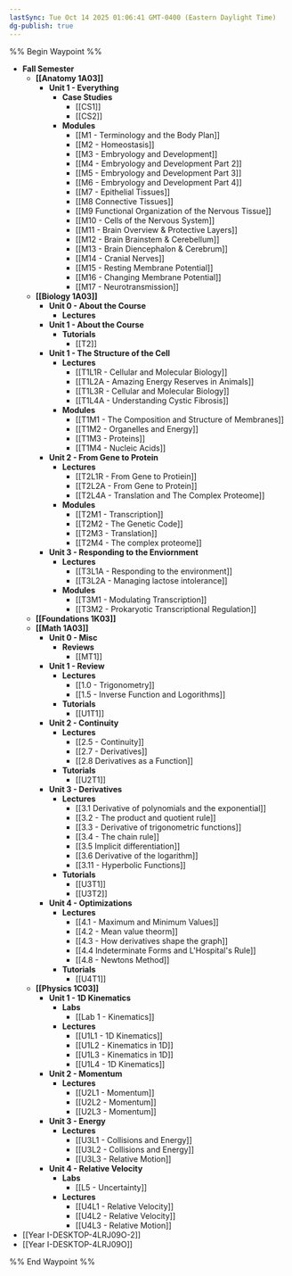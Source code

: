 ```yaml
---
lastSync: Tue Oct 14 2025 01:06:41 GMT-0400 (Eastern Daylight Time)
dg-publish: true
---
```

%% Begin Waypoint %%
- **Fall Semester**
	- **[[Anatomy 1A03]]**
		- **Unit 1 - Everything**
			- **Case Studies**
				- [[CS1]]
				- [[CS2]]
			- **Modules**
				- [[M1 - Terminology and the Body Plan]]
				- [[M2 - Homeostasis]]
				- [[M3 - Embryology and Development]]
				- [[M4 - Embryology and Development Part 2]]
				- [[M5 - Embryology and Development Part 3]]
				- [[M6 - Embryology and Development Part 4]]
				- [[M7 - Epithelial Tissues]]
				- [[M8 Connective Tissues]]
				- [[M9 Functional Organization of the Nervous Tissue]]
				- [[M10 - Cells of the Nervous System]]
				- [[M11 - Brain Overview & Protective Layers]]
				- [[M12 - Brain Brainstem & Cerebellum]]
				- [[M13 - Brain Diencephalon & Cerebrum]]
				- [[M14 - Cranial Nerves]]
				- [[M15 - Resting Membrane Potential]]
				- [[M16 - Changing Membrane Potential]]
				- [[M17 - Neurotransmission]]
	- **[[Biology 1A03]]**
		- **Unit 0 - About the Course**
			- **Lectures**
		- **Unit 1 - About the Course**
			- **Tutorials**
				- [[T2]]
		- **Unit 1 - The Structure of the Cell**
			- **Lectures**
				- [[T1L1R - Cellular and Molecular Biology]]
				- [[T1L2A - Amazing Energy Reserves in Animals]]
				- [[T1L3R - Cellular and Molecular Biology]]
				- [[T1L4A - Understanding Cystic Fibrosis]]
			- **Modules**
				- [[T1M1 - The Composition and Structure of Membranes]]
				- [[T1M2 - Organelles and Energy]]
				- [[T1M3 - Proteins]]
				- [[T1M4 - Nucleic Acids]]
		- **Unit 2 - From Gene to Protein**
			- **Lectures**
				- [[T2L1R - From Gene to Protiein]]
				- [[T2L2A - From Gene to Protein]]
				- [[T2L4A - Translation and The Complex Proteome]]
			- **Modules**
				- [[T2M1 - Transcription]]
				- [[T2M2 - The Genetic Code]]
				- [[T2M3 - Translation]]
				- [[T2M4 - The complex proteome]]
		- **Unit 3 - Responding to the Enviornment**
			- **Lectures**
				- [[T3L1A - Responding to the environment]]
				- [[T3L2A - Managing lactose intolerance]]
			- **Modules**
				- [[T3M1 - Modulating Transcription]]
				- [[T3M2 - Prokaryotic Transcriptional Regulation]]
	- **[[Foundations 1K03]]**
	- **[[Math 1A03]]**
		- **Unit 0 - Misc**
			- **Reviews**
				- [[MT1]]
		- **Unit 1 - Review**
			- **Lectures**
				- [[1.0 - Trigonometry]]
				- [[1.5 - Inverse Function and Logorithms]]
			- **Tutorials**
				- [[U1T1]]
		- **Unit 2 - Continuity**
			- **Lectures**
				- [[2.5 - Continuity]]
				- [[2.7 - Derivatives]]
				- [[2.8 Derivatives as a Function]]
			- **Tutorials**
				- [[U2T1]]
		- **Unit 3 - Derivatives**
			- **Lectures**
				- [[3.1 Derivative of polynomials and the exponential]]
				- [[3.2 - The product and quotient rule]]
				- [[3.3 - Derivative of trigonometric functions]]
				- [[3.4 - The chain rule]]
				- [[3.5 Implicit differentiation]]
				- [[3.6 Derivative of the logarithm]]
				- [[3.11 - Hyperbolic Functions]]
			- **Tutorials**
				- [[U3T1]]
				- [[U3T2]]
		- **Unit 4 - Optimizations**
			- **Lectures**
				- [[4.1 - Maximum and Minimum Values]]
				- [[4.2 - Mean value theorm]]
				- [[4.3 - How derivatives shape the graph]]
				- [[4.4 Indeterminate Forms and L'Hospital's Rule]]
				- [[4.8 - Newtons Method]]
			- **Tutorials**
				- [[U4T1]]
	- **[[Physics 1C03]]**
		- **Unit 1 - 1D Kinematics**
			- **Labs**
				- [[Lab 1 - Kinematics]]
			- **Lectures**
				- [[U1L1 - 1D Kinematics]]
				- [[U1L2 - Kinematics in 1D]]
				- [[U1L3 - Kinematics in 1D]]
				- [[U1L4 - 1D Kinematics]]
		- **Unit 2 - Momentum**
			- **Lectures**
				- [[U2L1 - Momentum]]
				- [[U2L2 - Momentum]]
				- [[U2L3 - Momentum]]
		- **Unit 3 - Energy**
			- **Lectures**
				- [[U3L1 - Collisions and Energy]]
				- [[U3L2 - Collisions and Energy]]
				- [[U3L3 - Relative Motion]]
		- **Unit 4 - Relative Velocity**
			- **Labs**
				- [[L5 - Uncertainty]]
			- **Lectures**
				- [[U4L1 - Relative Velocity]]
				- [[U4L2 - Relative Velocity]]
				- [[U4L3 - Relative Motion]]
- [[Year I-DESKTOP-4LRJ09O-2]]
- [[Year I-DESKTOP-4LRJ09O]]

%% End Waypoint %%